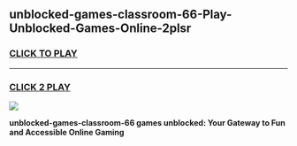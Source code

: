 
## unblocked-games-classroom-66-Play-Unblocked-Games-Online-2plsr
<h3>
<a href="https://premium76.site?title=unblocked-games-classroom-66&ref=25A">CLICK TO PLAY</a></h3>
<hr>

<h3>
<a href="https://premium76.site?title=unblocked-games-classroom-66&ref=25A">CLICK 2 PLAY</a>
  
</h3>

<a href="https://premium76.site?title=unblocked-games-classroom-66&ref=25A"><img src="https://clearcache.store/games.png"></a>


**unblocked-games-classroom-66 games unblocked: Your Gateway to Fun and Accessible Online Gaming**
